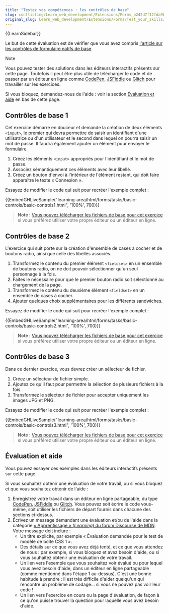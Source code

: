 ```yaml
---
title: "Testez vos compétences : les contrôles de base"
slug: conflicting/Learn_web_development/Extensions/Forms_b242d7f12fda9b38ebcb72516378915e5a132e3f4d3831e2ec016c23a3c36720
original_slug: Learn_web_development/Extensions/Forms/Test_your_skills/Basic_controls
---
```


{{LearnSidebar}}

Le but de cette évaluation est de vérifier que vous avez compris [l'article sur les contrôles de formulaire natifs de base](/fr/docs/Learn_web_development/Extensions/Forms/Basic_native_form_controls).

> [!NOTE]
> Vous pouvez tester des solutions dans les éditeurs interactifs présents sur cette page. Toutefois il peut être plus utile de télécharger le code et de passer par un éditeur en ligne comme [CodePen](https://codepen.io/), [JSFiddle](https://jsfiddle.net/) ou [Glitch](https://glitch.com/) pour travailler sur les exercices.
>
> Si vous bloquez, demandez-nous de l'aide&nbsp;: voir la section [Évaluation et aide](#évaluation_et_aide) en bas de cette page.

## Contrôles de base 1

Cet exercice démarre en douceur et demande la création de deux éléments `<input>`, le premier qui devra permettre de saisir un identifiant d'une utilisatrice ou d'un utilisateur et le second dans lequel on pourra saisir un mot de passe. Il faudra également ajouter un élément pour envoyer le formulaire.

1. Créez les éléments `<input>` appropriés pour l'identifiant et le mot de passe.
2. Associez sémantiquement ces éléments avec leur libellé.
3. Créez un bouton d'envoi à l'intérieur de l'élément restant, qui doit faire apparaître le texte «&nbsp;Connexion&nbsp;».

Essayez de modifier le code qui suit pour recréer l'exemple complet&nbsp;:

{{EmbedGHLiveSample("learning-area/html/forms/tasks/basic-controls/basic-controls1.html", '100%', 700)}}

> **Note :** [Vous pouvez télécharger les fichiers de base pour cet exercice](https://github.com/mdn/learning-area/blob/main/html/forms/tasks/basic-controls/basic-controls1-download.html) si vous préférez utiliser votre propre éditeur ou un éditeur en ligne.

## Contrôles de base 2

L'exercice qui suit porte sur la création d'ensemble de cases à cocher et de boutons radio, ainsi que celle des libellés associés.

1. Transformez le contenu du premier élément `<fieldset>` en un ensemble de boutons radio, on ne doit pouvoir sélectionner qu'un seul personnage à la fois.
2. Faites le nécessaire pour que le premier bouton radio soit sélectionné au chargement de la page.
3. Transformez le contenu du deuxième élément `<fieldset>` en un ensemble de cases à cocher.
4. Ajouter quelques choix supplémentaires pour les différents sandwiches.

Essayez de modifier le code qui suit pour recréer l'exemple complet&nbsp;:

{{EmbedGHLiveSample("learning-area/html/forms/tasks/basic-controls/basic-controls2.html", '100%', 700)}}

> **Note :** [Vous pouvez télécharger les fichiers de base pour cet exercice](https://github.com/mdn/learning-area/blob/main/html/forms/tasks/basic-controls/basic-controls2-download.html) si vous préférez utiliser votre propre éditeur ou un éditeur en ligne.

## Contrôles de base 3

Dans ce dernier exercice, vous devrez créer un sélecteur de fichier.

1. Créez un sélecteur de fichier simple.
2. Ajoutez ce qu'il faut pour permettre la sélection de plusieurs fichiers à la fois.
3. Transformez le sélecteur de fichier pour accepter uniquement les images JPG et PNG.

Essayez de modifier le code qui suit pour recréer l'exemple complet&nbsp;:

{{EmbedGHLiveSample("learning-area/html/forms/tasks/basic-controls/basic-controls3.html", '100%', 700)}}

> **Note :** [Vous pouvez télécharger les fichiers de base pour cet exercice](https://github.com/mdn/learning-area/blob/main/html/forms/tasks/basic-controls/basic-controls3-download.html) si vous préférez utiliser votre propre éditeur ou un éditeur en ligne.

## Évaluation et aide

Vous pouvez essayer ces exemples dans les éditeurs interactifs présents sur cette page.

Si vous souhaitez obtenir une évaluation de votre travail, ou si vous bloquez et que vous souhaitez obtenir de l'aide&nbsp;:

1. Enregistrez votre travail dans un éditeur en ligne partageable, du type [CodePen](https://codepen.io/), [JSFiddle](https://jsfiddle.net/) ou [Glitch](https://glitch.com/). Vous pouvez soit écrire le code vous-même, soit utiliser les fichiers de départ fournis dans chacune des sections ci-dessus.
2. Écrivez un message demandant une évaluation et/ou de l'aide dans la catégorie [«&nbsp;Apprentissage&nbsp;» (<i lang="en">Learning</i>) du forum Discourse de MDN](https://discourse.mozilla.org/c/mdn/learn). Votre message doit inclure&nbsp;:
   - Un titre explicite, par exemple «&nbsp;Évaluation demandée pour le test de modèle de boîte CSS 1&nbsp;».
   - Des détails sur ce que vous avez déjà tenté, et ce que vous attendez de nous&nbsp;: par exemple, si vous bloquez et avez besoin d'aide, ou si vous souhaitez obtenir une évaluation de votre travail.
   - Un lien vers l'exemple que vous souhaitez voir évalué ou pour lequel vous avez besoin d'aide, dans un éditeur en ligne partageable (comme mentionné dans l'étape 1 au-dessus). C'est une bonne habitude à prendre&nbsp;: il est très difficile d'aider quelqu'un qui rencontre un problème de codage… si vous ne pouvez pas voir leur code&nbsp;!
   - Un lien vers l'exercice en cours ou la page d'évaluation, de façon à ce qu'on puisse trouver la question pour laquelle vous avez besoin d'aide.
